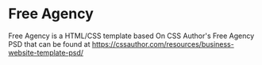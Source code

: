 # Free Agency
Free Agency is a HTML/CSS template based On CSS Author's Free Agency PSD that can be found at https://cssauthor.com/resources/business-website-template-psd/